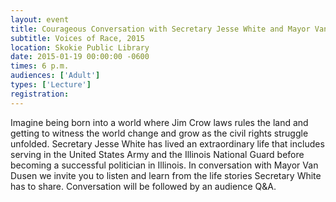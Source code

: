 ```yaml
---
layout: event
title: Courageous Conversation with Secretary Jesse White and Mayor Van Dusen
subtitle: Voices of Race, 2015
location: Skokie Public Library
date: 2015-01-19 00:00:00 -0600
times: 6 p.m.
audiences: ['Adult']
types: ['Lecture']
registration: 
---
```

Imagine being born into a world where Jim Crow laws rules the land and getting to witness the world change and grow as the civil rights struggle unfolded. Secretary Jesse White has lived an extraordinary life that includes serving in the United States Army and the Illinois National Guard before becoming a successful  politician in Illinois. In conversation with Mayor Van Dusen we invite you to listen and learn from the life stories Secretary White has to share. Conversation will be followed by an audience Q&A.
